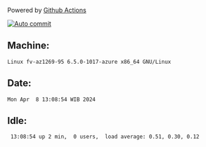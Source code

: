 Powered by [Github Actions](https://github.com/features/actions)

[![Auto commit](https://github.com/hiage/workstation/workflows/Auto%20commit/badge.svg)](https://github.com/hiage/workstation/actions?query=workflow%3A%22Auto+commit%22)

## Machine:
```
Linux fv-az1269-95 6.5.0-1017-azure x86_64 GNU/Linux
```
## Date:
```
Mon Apr  8 13:08:54 WIB 2024
```
## Idle:
```
 13:08:54 up 2 min,  0 users,  load average: 0.51, 0.30, 0.12
```
